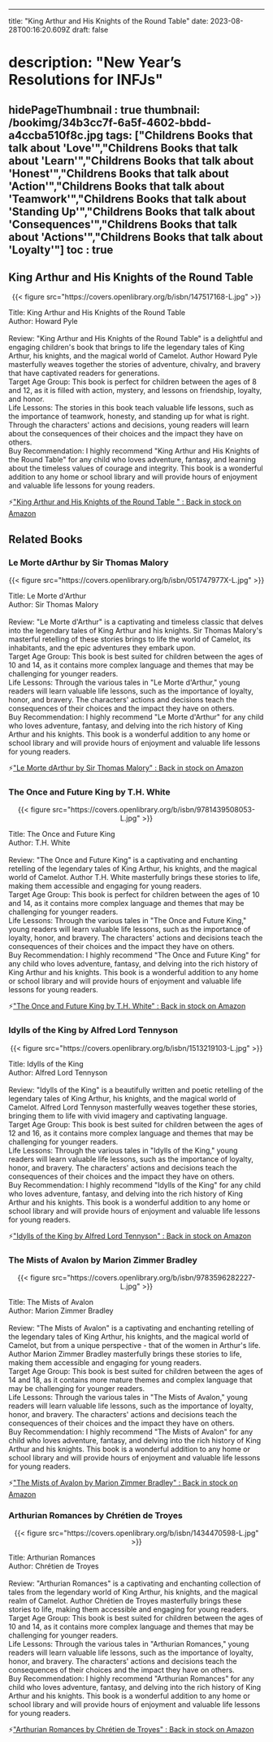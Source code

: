 
---
title: "King Arthur and His Knights of the Round Table"
date: 2023-08-28T00:16:20.609Z
draft: false
# description: "New Year’s Resolutions for INFJs"
hidePageThumbnail : true
thumbnail: /bookimg/34b3cc7f-6a5f-4602-bbdd-a4ccba510f8c.jpg
tags: ["Childrens Books that talk about 'Love'","Childrens Books that talk about 'Learn'","Childrens Books that talk about 'Honest'","Childrens Books that talk about 'Action'","Childrens Books that talk about 'Teamwork'","Childrens Books that talk about 'Standing Up'","Childrens Books that talk about 'Consequences'","Childrens Books that talk about 'Actions'","Childrens Books that talk about 'Loyalty'"]
toc : true
---
## King Arthur and His Knights of the Round Table 

<center>
{{< figure src="https://covers.openlibrary.org/b/isbn/147517168-L.jpg" >}}
</center>

Title: King Arthur and His Knights of the Round Table</br>
Author: Howard Pyle</br></br>
Review: "King Arthur and His Knights of the Round Table" is a delightful and engaging children's book that brings to life the legendary tales of King Arthur, his knights, and the magical world of Camelot. Author Howard Pyle masterfully weaves together the stories of adventure, chivalry, and bravery that have captivated readers for generations.</br>
Target Age Group: This book is perfect for children between the ages of 8 and 12, as it is filled with action, mystery, and lessons on friendship, loyalty, and honor.</br>
Life Lessons: The stories in this book teach valuable life lessons, such as the importance of teamwork, honesty, and standing up for what is right. Through the characters' actions and decisions, young readers will learn about the consequences of their choices and the impact they have on others.</br>
Buy Recommendation: I highly recommend "King Arthur and His Knights of the Round Table" for any child who loves adventure, fantasy, and learning about the timeless values of courage and integrity. This book is a wonderful addition to any home or school library and will provide hours of enjoyment and valuable life lessons for young readers.</br>

<p>⚡<a id="aflink" href="https://www.amazon.com/gp/search?ie=UTF8&tag=klayu00-20&linkCode=ur2&linkId=6639bed89a8ad8dd2705e40644eb43d3&camp=1789&creative=9325&index=books&keywords=King Arthur and His Knights of the Round Table " class="one" target="_blank" title='"King Arthur and His Knights of the Round Table " : Back in stock on Amazon'>"King Arthur and His Knights of the Round Table " : Back in stock on Amazon</a></p>

## Related Books
### Le Morte dArthur by Sir Thomas Malory
<center>
{{< figure src="https://covers.openlibrary.org/b/isbn/051747977X-L.jpg" >}}
</center>

Title: Le Morte d'Arthur</br>
Author: Sir Thomas Malory</br></br>
Review: "Le Morte d'Arthur" is a captivating and timeless classic that delves into the legendary tales of King Arthur and his knights. Sir Thomas Malory's masterful retelling of these stories brings to life the world of Camelot, its inhabitants, and the epic adventures they embark upon.</br>
Target Age Group: This book is best suited for children between the ages of 10 and 14, as it contains more complex language and themes that may be challenging for younger readers.</br>
Life Lessons: Through the various tales in "Le Morte d'Arthur," young readers will learn valuable life lessons, such as the importance of loyalty, honor, and bravery. The characters' actions and decisions teach the consequences of their choices and the impact they have on others.</br>
Buy Recommendation: I highly recommend "Le Morte d'Arthur" for any child who loves adventure, fantasy, and delving into the rich history of King Arthur and his knights. This book is a wonderful addition to any home or school library and will provide hours of enjoyment and valuable life lessons for young readers.</br>

<p>⚡<a id="aflink" href="https://www.amazon.com/gp/search?ie=UTF8&tag=klayu00-20&linkCode=ur2&linkId=6639bed89a8ad8dd2705e40644eb43d3&camp=1789&creative=9325&index=books&keywords=Le Morte dArthur by Sir Thomas Malory" class="one" target="_blank" title='"Le Morte dArthur by Sir Thomas Malory" : Back in stock on Amazon'>"Le Morte dArthur by Sir Thomas Malory" : Back in stock on Amazon</a></p>

### The Once and Future King by T.H. White
<center>
{{< figure src="https://covers.openlibrary.org/b/isbn/9781439508053-L.jpg" >}}
</center>

Title: The Once and Future King</br>
Author: T.H. White</br></br>
Review: "The Once and Future King" is a captivating and enchanting retelling of the legendary tales of King Arthur, his knights, and the magical world of Camelot. Author T.H. White masterfully brings these stories to life, making them accessible and engaging for young readers.</br>
Target Age Group: This book is perfect for children between the ages of 10 and 14, as it contains more complex language and themes that may be challenging for younger readers.</br>
Life Lessons: Through the various tales in "The Once and Future King," young readers will learn valuable life lessons, such as the importance of loyalty, honor, and bravery. The characters' actions and decisions teach the consequences of their choices and the impact they have on others.</br>
Buy Recommendation: I highly recommend "The Once and Future King" for any child who loves adventure, fantasy, and delving into the rich history of King Arthur and his knights. This book is a wonderful addition to any home or school library and will provide hours of enjoyment and valuable life lessons for young readers.</br>

<p>⚡<a id="aflink" href="https://www.amazon.com/gp/search?ie=UTF8&tag=klayu00-20&linkCode=ur2&linkId=6639bed89a8ad8dd2705e40644eb43d3&camp=1789&creative=9325&index=books&keywords=The Once and Future King by T.H. White" class="one" target="_blank" title='"The Once and Future King by T.H. White" : Back in stock on Amazon'>"The Once and Future King by T.H. White" : Back in stock on Amazon</a></p>

### Idylls of the King by Alfred Lord Tennyson
<center>
{{< figure src="https://covers.openlibrary.org/b/isbn/1513219103-L.jpg" >}}
</center>

Title: Idylls of the King</br>
Author: Alfred Lord Tennyson</br></br>
Review: "Idylls of the King" is a beautifully written and poetic retelling of the legendary tales of King Arthur, his knights, and the magical world of Camelot. Alfred Lord Tennyson masterfully weaves together these stories, bringing them to life with vivid imagery and captivating language.</br>
Target Age Group: This book is best suited for children between the ages of 12 and 16, as it contains more complex language and themes that may be challenging for younger readers.</br>
Life Lessons: Through the various tales in "Idylls of the King," young readers will learn valuable life lessons, such as the importance of loyalty, honor, and bravery. The characters' actions and decisions teach the consequences of their choices and the impact they have on others.</br>
Buy Recommendation: I highly recommend "Idylls of the King" for any child who loves adventure, fantasy, and delving into the rich history of King Arthur and his knights. This book is a wonderful addition to any home or school library and will provide hours of enjoyment and valuable life lessons for young readers.</br>

<p>⚡<a id="aflink" href="https://www.amazon.com/gp/search?ie=UTF8&tag=klayu00-20&linkCode=ur2&linkId=6639bed89a8ad8dd2705e40644eb43d3&camp=1789&creative=9325&index=books&keywords=Idylls of the King by Alfred Lord Tennyson" class="one" target="_blank" title='"Idylls of the King by Alfred Lord Tennyson" : Back in stock on Amazon'>"Idylls of the King by Alfred Lord Tennyson" : Back in stock on Amazon</a></p>

### The Mists of Avalon by Marion Zimmer Bradley
<center>
{{< figure src="https://covers.openlibrary.org/b/isbn/9783596282227-L.jpg" >}}
</center>

Title: The Mists of Avalon</br>
Author: Marion Zimmer Bradley</br></br>
Review: "The Mists of Avalon" is a captivating and enchanting retelling of the legendary tales of King Arthur, his knights, and the magical world of Camelot, but from a unique perspective - that of the women in Arthur's life. Author Marion Zimmer Bradley masterfully brings these stories to life, making them accessible and engaging for young readers.</br>
Target Age Group: This book is best suited for children between the ages of 14 and 18, as it contains more mature themes and complex language that may be challenging for younger readers.</br>
Life Lessons: Through the various tales in "The Mists of Avalon," young readers will learn valuable life lessons, such as the importance of loyalty, honor, and bravery. The characters' actions and decisions teach the consequences of their choices and the impact they have on others.</br>
Buy Recommendation: I highly recommend "The Mists of Avalon" for any child who loves adventure, fantasy, and delving into the rich history of King Arthur and his knights. This book is a wonderful addition to any home or school library and will provide hours of enjoyment and valuable life lessons for young readers.</br>

<p>⚡<a id="aflink" href="https://www.amazon.com/gp/search?ie=UTF8&tag=klayu00-20&linkCode=ur2&linkId=6639bed89a8ad8dd2705e40644eb43d3&camp=1789&creative=9325&index=books&keywords=The Mists of Avalon by Marion Zimmer Bradley" class="one" target="_blank" title='"The Mists of Avalon by Marion Zimmer Bradley" : Back in stock on Amazon'>"The Mists of Avalon by Marion Zimmer Bradley" : Back in stock on Amazon</a></p>

### Arthurian Romances by Chrétien de Troyes
<center>
{{< figure src="https://covers.openlibrary.org/b/isbn/1434470598-L.jpg" >}}
</center>

Title: Arthurian Romances</br>
Author: Chrétien de Troyes</br></br>
Review: "Arthurian Romances" is a captivating and enchanting collection of tales from the legendary world of King Arthur, his knights, and the magical realm of Camelot. Author Chrétien de Troyes masterfully brings these stories to life, making them accessible and engaging for young readers.</br>
Target Age Group: This book is best suited for children between the ages of 10 and 14, as it contains more complex language and themes that may be challenging for younger readers.</br>
Life Lessons: Through the various tales in "Arthurian Romances," young readers will learn valuable life lessons, such as the importance of loyalty, honor, and bravery. The characters' actions and decisions teach the consequences of their choices and the impact they have on others.</br>
Buy Recommendation: I highly recommend "Arthurian Romances" for any child who loves adventure, fantasy, and delving into the rich history of King Arthur and his knights. This book is a wonderful addition to any home or school library and will provide hours of enjoyment and valuable life lessons for young readers.</br>

<p>⚡<a id="aflink" href="https://www.amazon.com/gp/search?ie=UTF8&tag=klayu00-20&linkCode=ur2&linkId=6639bed89a8ad8dd2705e40644eb43d3&camp=1789&creative=9325&index=books&keywords=Arthurian Romances by Chrétien de Troyes" class="one" target="_blank" title='"Arthurian Romances by Chrétien de Troyes" : Back in stock on Amazon'>"Arthurian Romances by Chrétien de Troyes" : Back in stock on Amazon</a></p>

